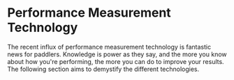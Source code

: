 # Performance Measurement Technology

The recent influx of performance measurement technology is fantastic news for paddlers. Knowledge is power as they say, and the more you know about how you're performing, the more you can do to improve your results. The following section aims to demystify the different technologies.